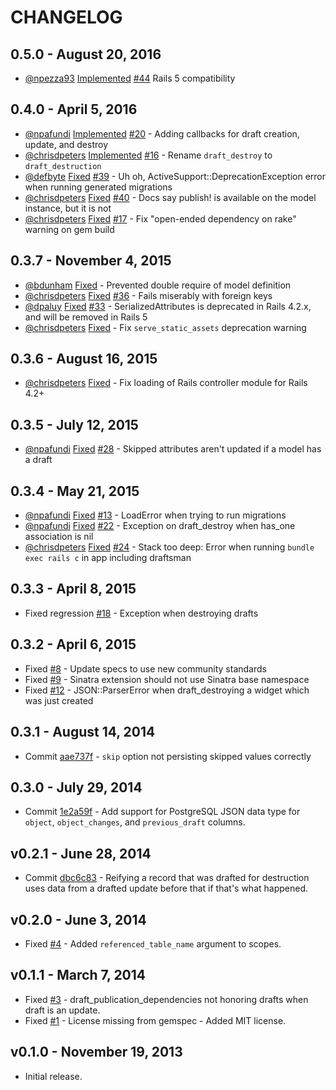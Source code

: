 # CHANGELOG

## 0.5.0 - August 20, 2016

- [@npezza93](https://github.com/npezza93)
  [Implemented](https://github.com/liveeditor/draftsman/pull/45)
  [#44](https://github.com/liveeditor/draftsman/issues/44)
  Rails 5 compatibility

## 0.4.0 - April 5, 2016

- [@npafundi](https://github.com/npafundi)
  [Implemented](https://github.com/liveeditor/draftsman/pull/20)
  [#20](https://github.com/liveeditor/draftsman/pull/20) -
  Adding callbacks for draft creation, update, and destroy
- [@chrisdpeters](https://github.com/chrisdpeters)
  [Implemented](https://github.com/liveeditor/draftsman/commit/b3cecfa17f5cf296e7451cca56aeee41eac75f11)
  [#16](https://github.com/liveeditor/draftsman/issues/16) -
  Rename `draft_destroy` to `draft_destruction`
- [@defbyte](https://github.com/defbyte)
  [Fixed](https://github.com/liveeditor/draftsman/pull/38)
  [#39](https://github.com/liveeditor/draftsman/issues/39) -
  Uh oh, ActiveSupport::DeprecationException error when running generated migrations
- [@chrisdpeters](https://github.com/chrisdpeters)
  [Fixed](https://github.com/liveeditor/draftsman/commit/b0e328276e1e90ab877a6003f1d3165c7032267d)
  [#40](https://github.com/liveeditor/draftsman/issues/40) -
  Docs say publish! is available on the model instance, but it is not
- [@chrisdpeters](https://github.com/chrisdpeters)
  [Fixed](https://github.com/liveeditor/draftsman/commit/bae427d2d38715da5b892888ff86d23bf5e39cb0)
  [#17](https://github.com/liveeditor/draftsman/issues/17) -
  Fix "open-ended dependency on rake" warning on gem build

## 0.3.7 - November 4, 2015

- [@bdunham](https://github.com/bdunham)
  [Fixed](https://github.com/liveeditor/draftsman/commit/3610087a319fd203684146bb1d37bf0e41276743) -
  Prevented double require of model definition
- [@chrisdpeters](https://github.com/chrisdpeters)
  [Fixed](https://github.com/liveeditor/draftsman/commit/ec2edf45700a3bea8cfac6f9facbc8ef6c7f9f54)
  [#36](https://github.com/liveeditor/draftsman/issues/36) -
  Fails miserably with foreign keys
- [@dpaluy](https://github.com/dpaluy)
  [Fixed](https://github.com/dpaluy/draftsman/blob/afce35b3985c79760176f31710c11a77b1201f0e/config/initializers/draftsman.rb)
  [#33](https://github.com/liveeditor/draftsman/issues/33) -
  SerializedAttributes is deprecated in Rails 4.2.x, and will be removed in Rails 5
- [@chrisdpeters](https://github.com/chrisdpeters)
  [Fixed](https://github.com/liveeditor/draftsman/commit/adc2843105e8fcf34d714557e82cf3f24942dbcb) -
  Fix `serve_static_assets` deprecation warning

## 0.3.6 - August 16, 2015

- [@chrisdpeters](https://github.com/chrisdpeters)
  [Fixed](https://github.com/liveeditor/draftsman/commit/971b3d945e9190fbb103acac09c9d006db7a2a31) -
  Fix loading of Rails controller module for Rails 4.2+

## 0.3.5 - July 12, 2015

- [@npafundi](https://github.com/npafundi)
  [Fixed](https://github.com/liveeditor/draftsman/pull/29)
  [#28](https://github.com/liveeditor/draftsman/issues/28) -
  Skipped attributes aren't updated if a model has a draft

## 0.3.4 - May 21, 2015

- [@npafundi](https://github.com/npafundi)
  [Fixed](https://github.com/liveeditor/draftsman/pull/21)
  [#13](https://github.com/liveeditor/draftsman/issues/13) -
  LoadError when trying to run migrations
- [@npafundi](https://github.com/npafundi)
  [Fixed](https://github.com/liveeditor/draftsman/pull/23)
  [#22](https://github.com/liveeditor/draftsman/issues/22) -
  Exception on draft_destroy when has_one association is nil
- [@chrisdpeters](https://github.com/chrisdpeters)
  [Fixed](https://github.com/liveeditor/draftsman/commit/32b13375f4e50bafc3b4516d731d2fcf51a5fb2b)
  [#24](https://github.com/liveeditor/draftsman/issues/24) -
  Stack too deep: Error when running `bundle exec rails c` in app including draftsman

## 0.3.3 - April 8, 2015

-  Fixed regression [#18](https://github.com/liveeditor/draftsman/pull/19) - Exception when destroying drafts

## 0.3.2 - April 6, 2015

-  Fixed [#8](https://github.com/liveeditor/draftsman/issues/8) - Update specs to use new community standards
-  Fixed [#9](https://github.com/liveeditor/draftsman/issues/9) - Sinatra extension should not use Sinatra base namespace
-  Fixed [#12](https://github.com/liveeditor/draftsman/issues/12) - JSON::ParserError when draft_destroying a widget which was just created

## 0.3.1 - August 14, 2014

-  Commit [aae737f](https://github.com/live-editor/draftsman/commit/aae737fcdf48604bc480b1c9c141bf642c0f581c) - `skip` option not persisting skipped values correctly

## 0.3.0 - July 29, 2014

-  Commit [1e2a59f](https://github.com/live-editor/draftsman/commit/1e2a59f678cc4d88222dfc1976d564b5649cd329) - Add support for PostgreSQL JSON data type for `object`, `object_changes`, and `previous_draft` columns.

## v0.2.1 - June 28, 2014

-  Commit [dbc6c83](https://github.com/live-editor/draftsman/commit/dbc6c83abbea5211f67ad883f4a2d18a9f5ac181) - Reifying a record that was drafted for destruction uses data from a drafted update before that if that's what happened.

## v0.2.0 - June 3, 2014

-  Fixed [#4](https://github.com/live-editor/draftsman/issues/4) - Added `referenced_table_name` argument to scopes.

## v0.1.1 - March 7, 2014

-  Fixed [#3](https://github.com/minimalorange/draftsman/issues/3) - draft_publication_dependencies not honoring drafts
   when draft is an update.
-  Fixed [#1](https://github.com/minimalorange/draftsman/issues/1) - License missing from gemspec - Added MIT license.

## v0.1.0 - November 19, 2013

-  Initial release.
